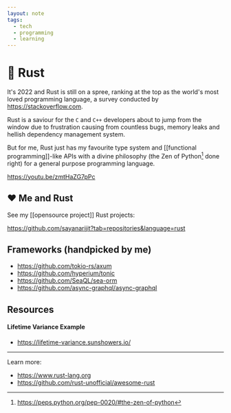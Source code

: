```yaml
---
layout: note
tags:
  - tech
  - programming
  - learning
---
```


# 🦀 Rust

It's 2022 and Rust is still on a spree, ranking at the top as the world's most loved programming language, a survey conducted by https://stackoverflow.com.

Rust is a saviour for the `C` and `C++` developers about to jump from the window due to frustration causing from countless bugs, memory leaks and hellish dependency management system.

But for me, Rust just has my favourite type system and [[functional programming]]-like APIs with a divine philosophy (the Zen of Python[^1] done right) for a general purpose programming language.

https://youtu.be/zmtHaZG7pPc

## ❤️ Me and Rust

See my [[opensource project]] Rust projects:

https://github.com/sayanarijit?tab=repositories&language=rust

## Frameworks (handpicked by me)

- https://github.com/tokio-rs/axum
- https://github.com/hyperium/tonic
- https://github.com/SeaQL/sea-orm
- https://github.com/async-graphql/async-graphql

## Resources

#### Lifetime Variance Example

- https://lifetime-variance.sunshowers.io/

---

Learn more:

- https://www.rust-lang.org
- https://github.com/rust-unofficial/awesome-rust

[^1]: https://peps.python.org/pep-0020/#the-zen-of-python
